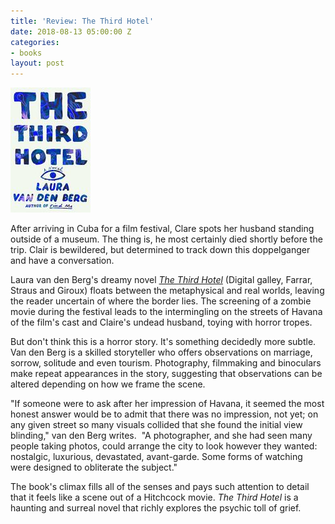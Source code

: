 ```yaml
---
title: 'Review: The Third Hotel'
date: 2018-08-13 05:00:00 Z
categories:
- books
layout: post
---
```


![](/assets/images/51M-JWBz76L-1-128x200.jpg)

After arriving in Cuba for a film festival, Clare spots her husband standing outside of a museum. The thing is, he most certainly died shortly before the trip. Clair is bewildered, but determined to track down this doppelganger and have a conversation. 

Laura van den Berg's dreamy novel [_The Third Hotel_](https://amzn.to/2B4m0pp) (Digital galley, Farrar, Straus and Giroux) floats between the metaphysical and real worlds, leaving the reader uncertain of where the border lies. The screening of a zombie movie during the festival leads to the intermingling on the streets of Havana of the film's cast and Claire's undead husband, toying with horror tropes.

But don't think this is a horror story. It's something decidedly more subtle. Van den Berg is a skilled storyteller who offers observations on marriage, sorrow, solitude and even tourism. Photography, filmmaking and binoculars make repeat appearances in the story, suggesting that observations can be altered depending on how we frame the scene. 

"If someone were to ask after her impression of Havana, it seemed the most honest answer would be to admit that there was no impression, not yet; on any given street so many visuals collided that she found the initial view blinding," van den Berg writes.  "A photographer, and she had seen many people taking photos, could arrange the city to look however they wanted: nostalgic, luxurious, devastated, avant-garde. Some forms of watching were designed to obliterate the subject."

The book's climax fills all of the senses and pays such attention to detail that it feels like a scene out of a Hitchcock movie. _The Third Hotel_ is a haunting and surreal novel that richly explores the psychic toll of grief.
